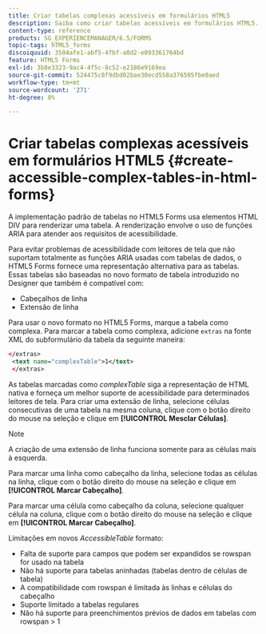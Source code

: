 ```yaml
---
title: Criar tabelas complexas acessíveis em formulários HTML5
description: Saiba como criar tabelas acessíveis em formulários HTML5.
content-type: reference
products: SG_EXPERIENCEMANAGER/6.5/FORMS
topic-tags: hTML5_forms
discoiquuid: 3504afe1-abf5-4fbf-a0d2-e093361764bd
feature: HTML5 Forms
exl-id: 3b8e3323-9ac4-4f5c-8c52-e2186e9169ea
source-git-commit: 524475c8f9dbd02bae30ecd558a376505fbe0aed
workflow-type: tm+mt
source-wordcount: '271'
ht-degree: 0%

---
```


# Criar tabelas complexas acessíveis em formulários HTML5 {#create-accessible-complex-tables-in-html-forms}

A implementação padrão de tabelas no HTML5 Forms usa elementos HTML DIV para renderizar uma tabela. A renderização envolve o uso de funções ARIA para atender aos requisitos de acessibilidade.

Para evitar problemas de acessibilidade com leitores de tela que não suportam totalmente as funções ARIA usadas com tabelas de dados, o HTML5 Forms fornece uma representação alternativa para as tabelas. Essas tabelas são baseadas no novo formato de tabela introduzido no Designer que também é compatível com:

* Cabeçalhos de linha
* Extensão de linha

Para usar o novo formato no HTML5 Forms, marque a tabela como complexa. Para marcar a tabela como complexa, adicione `extras` na fonte XML do subformulário da tabela da seguinte maneira:

```xml
</extras>
 <text name="complexTable">1</text>
 </extras>
```

As tabelas marcadas como *complexTable* siga a representação de HTML nativa e forneça um melhor suporte de acessibilidade para determinados leitores de tela.  Para criar uma extensão de linha, selecione células consecutivas de uma tabela na mesma coluna, clique com o botão direito do mouse na seleção e clique em **[!UICONTROL Mesclar Células]**.

>[!NOTE]
>
>A criação de uma extensão de linha funciona somente para as células mais à esquerda.

Para marcar uma linha como cabeçalho da linha, selecione todas as células na linha, clique com o botão direito do mouse na seleção e clique em **[!UICONTROL Marcar Cabeçalho]**.

Para marcar uma célula como cabeçalho da coluna, selecione qualquer célula na coluna, clique com o botão direito do mouse na seleção e clique em **[!UICONTROL Marcar Cabeçalho]**.

Limitações em novos *AccessibleTable* formato:

* Falta de suporte para campos que podem ser expandidos se rowspan for usado na tabela
* Não há suporte para tabelas aninhadas (tabelas dentro de células de tabela)
* A compatibilidade com rowspan é limitada às linhas e células do cabeçalho
* Suporte limitado a tabelas regulares
* Não há suporte para preenchimentos prévios de dados em tabelas com rowspan > 1
